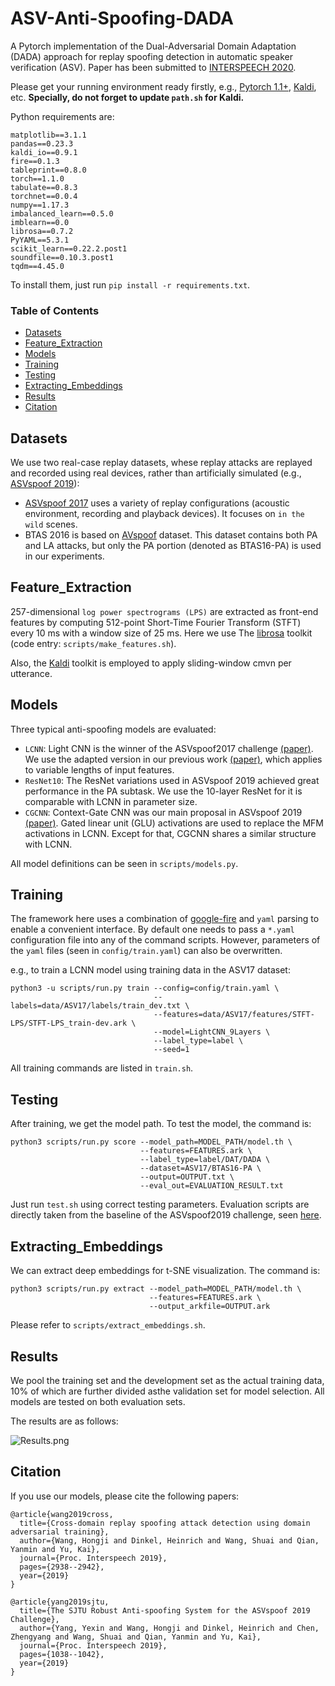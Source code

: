 # ASV-Anti-Spoofing-DADA

A Pytorch implementation of the Dual-Adversarial Domain Adaptation (DADA) approach for replay spoofing detection in automatic speaker verification (ASV).
Paper has been submitted to [INTERSPEECH 2020](http://www.interspeech2020.org/).

Please get your running environment ready firstly, e.g., [Pytorch 1.1+](http://pytorch.org/), [Kaldi](https://github.com/kaldi-asr/kaldi), etc. **Specially, do not forget to update `path.sh` for Kaldi.**

Python requirements are:

```
matplotlib==3.1.1
pandas==0.23.3
kaldi_io==0.9.1
fire==0.1.3
tableprint==0.8.0
torch==1.1.0
tabulate==0.8.3
torchnet==0.0.4
numpy==1.17.3
imbalanced_learn==0.5.0
imblearn==0.0
librosa==0.7.2
PyYAML==5.3.1
scikit_learn==0.22.2.post1
soundfile==0.10.3.post1
tqdm==4.45.0
```

To install them, just run `pip install -r requirements.txt`.

### Table of Contents
- <a href='#Datasets'>Datasets</a>
- <a href='#Feature_Extraction'>Feature_Extraction</a>
- <a href='#Models'>Models</a>
- <a href='#Training'>Training</a>
- <a href='#Testing'>Testing</a>
- <a href='#Extracting_Embeddings'>Extracting_Embeddings</a>
- <a href='#Results'>Results</a>
- <a href='#Citation'>Citation</a>

## Datasets

We use two real-case replay datasets, whese replay attacks are replayed and recorded using real devices, rather than artificially simulated (e.g., [ASVspoof 2019](https://datashare.is.ed.ac.uk/handle/10283/3336)):

* [ASVspoof 2017](https://datashare.is.ed.ac.uk/handle/10283/3055) uses a variety of replay configurations (acoustic environment, recording and playback devices). It focuses on `in the wild` scenes.
* BTAS 2016 is based on [AVspoof](https://www.idiap.ch/dataset/avspoof) dataset. This dataset contains both PA and LA attacks, but only the PA portion (denoted as BTAS16-PA) is used in our experiments.


## Feature_Extraction

257-dimensional `log power spectrograms (LPS)` are extracted as front-end features by computing 512-point Short-Time Fourier Transform (STFT) every 10 ms with a window size of 25 ms.
Here we use The [librosa](https://github.com/librosa/librosa) toolkit (code entry: `scripts/make_features.sh`).

Also, the [Kaldi](https://github.com/kaldi-asr/kaldi) toolkit is employed to
apply sliding-window cmvn per utterance.

## Models

Three typical anti-spoofing models are evaluated:
* `LCNN`: Light CNN is the winner of the ASVspoof2017 challenge [(paper)](https://pdfs.semanticscholar.org/a2b4/c396dc1064fb90bb5455525733733c761a7f.pdf). We use the adapted version in our previous work [(paper)](https://pdfs.semanticscholar.org/72a8/fd18652d55aa2c9e99bc629233fcfb6fe61a.pdf), which applies to variable lengths of input features.
* `ResNet10`: The ResNet variations used in ASVspoof 2019 achieved great performance in the PA subtask. We use the 10-layer ResNet for it is comparable with LCNN in parameter size.
* `CGCNN`: Context-Gate CNN was our main proposal in ASVspoof 2019 [(paper)](https://www.isca-speech.org/archive/Interspeech_2019/pdfs/2170.pdf). Gated linear unit (GLU) activations are used to replace the MFM activations in LCNN. Except for that, CGCNN shares a similar structure with LCNN. 

All model definitions can be seen in `scripts/models.py`.

## Training

The framework here uses a combination of [google-fire](https://github.com/google/python-fire) and `yaml` parsing to enable a convenient interface.
By default one needs to pass a `*.yaml` configuration file into any of the command scripts.
However, parameters of the `yaml` files (seen in `config/train.yaml`) can also be overwritten.

e.g., to train a LCNN model using training data in the ASV17 dataset:

```
python3 -u scripts/run.py train --config=config/train.yaml \
                                --labels=data/ASV17/labels/train_dev.txt \
                                --features=data/ASV17/features/STFT-LPS/STFT-LPS_train-dev.ark \
                                --model=LightCNN_9Layers \
                                --label_type=label \
                                --seed=1
```

All training commands are listed in `train.sh`.

## Testing

After training, we get the model path. To test the model, the command is:

```
python3 scripts/run.py score --model_path=MODEL_PATH/model.th \
                             --features=FEATURES.ark \
                             --label_type=label/DAT/DADA \
                             --dataset=ASV17/BTAS16-PA \
                             --output=OUTPUT.txt \
                             --eval_out=EVALUATION_RESULT.txt
```

Just run `test.sh` using correct testing parameters.
Evaluation scripts are directly taken from the baseline of the ASVspoof2019 challenge, seen [here](https://www.asvspoof.org/asvspoof2019/tDCF_python_v1.zip).

## Extracting_Embeddings

We can extract deep embeddings for t-SNE visualization. The command is:

```
python3 scripts/run.py extract --model_path=MODEL_PATH/model.th \
                               --features=FEATURES.ark \
                               --output_arkfile=OUTPUT.ark
```

Please refer to `scripts/extract_embeddings.sh`.

## Results

We pool the training set and the development set as the actual training data, 10% of which are further divided asthe validation set for model selection.
All models are tested on both evaluation sets.

The results are as follows:

![Results.png](https://s1.ax1x.com/2020/04/25/Jyk01O.png)

## Citation

If you use our models, please cite the following papers:
```
@article{wang2019cross,
  title={Cross-domain replay spoofing attack detection using domain adversarial training},
  author={Wang, Hongji and Dinkel, Heinrich and Wang, Shuai and Qian, Yanmin and Yu, Kai},
  journal={Proc. Interspeech 2019},
  pages={2938--2942},
  year={2019}
}

@article{yang2019sjtu,
  title={The SJTU Robust Anti-spoofing System for the ASVspoof 2019 Challenge},
  author={Yang, Yexin and Wang, Hongji and Dinkel, Heinrich and Chen, Zhengyang and Wang, Shuai and Qian, Yanmin and Yu, Kai},
  journal={Proc. Interspeech 2019},
  pages={1038--1042},
  year={2019}
}
```

